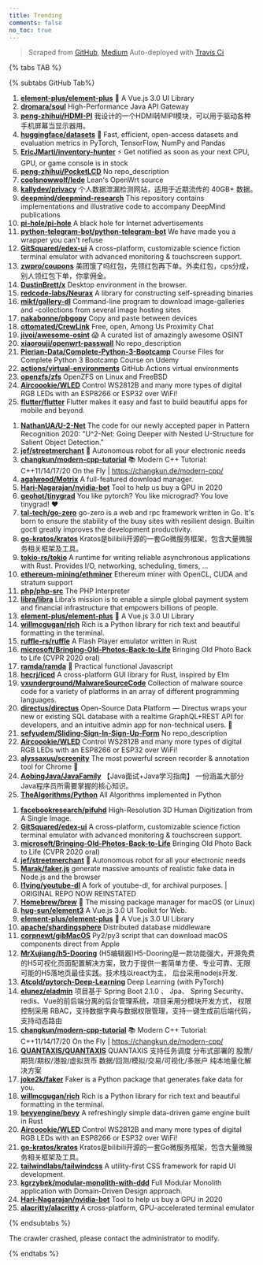 ```yaml
---
title: Trending
comments: false
no_toc: true
---
```


> Scraped from [GitHub](https://github.com/trending), [Medium](https://medium.com/topic/popular)
Auto-deployed with [Travis Ci](https://travis-ci.org/)

{% tabs TAB %}
<!-- tab GitHub -->
{% subtabs GitHub Tab%}
<!-- tab Daily -->
1. [**element-plus/element-plus**](https://github.com/element-plus/element-plus)
🎉 A Vue.js 3.0 UI Library
2. [**dromara/soul**](https://github.com/dromara/soul)
High-Performance Java API Gateway
3. [**peng-zhihui/HDMI-PI**](https://github.com/peng-zhihui/HDMI-PI)
我设计的一个HDMI转MIPI模块，可以用于驱动各种手机屏幕当显示器用。
4. [**huggingface/datasets**](https://github.com/huggingface/datasets)
🤗 Fast, efficient, open-access datasets and evaluation metrics in PyTorch, TensorFlow, NumPy and Pandas
5. [**EricJMarti/inventory-hunter**](https://github.com/EricJMarti/inventory-hunter)
⚡️ Get notified as soon as your next CPU, GPU, or game console is in stock
6. [**peng-zhihui/PocketLCD**](https://github.com/peng-zhihui/PocketLCD)
No repo_description
7. [**coolsnowwolf/lede**](https://github.com/coolsnowwolf/lede)
Lean's OpenWrt source
8. [**kallydev/privacy**](https://github.com/kallydev/privacy)
个人数据泄漏检测网站，适用于近期流传的 40GB+ 数据。
9. [**deepmind/deepmind-research**](https://github.com/deepmind/deepmind-research)
This repository contains implementations and illustrative code to accompany DeepMind publications
10. [**pi-hole/pi-hole**](https://github.com/pi-hole/pi-hole)
A black hole for Internet advertisements
11. [**python-telegram-bot/python-telegram-bot**](https://github.com/python-telegram-bot/python-telegram-bot)
We have made you a wrapper you can't refuse
12. [**GitSquared/edex-ui**](https://github.com/GitSquared/edex-ui)
A cross-platform, customizable science fiction terminal emulator with advanced monitoring & touchscreen support.
13. [**zwpro/coupons**](https://github.com/zwpro/coupons)
美团饿了吗红包，先领红包再下单。外卖红包，cps分成，别人领红包下单，你拿佣金。
14. [**DustinBrett/x**](https://github.com/DustinBrett/x)
Desktop environment in the browser.
15. [**redcode-labs/Neurax**](https://github.com/redcode-labs/Neurax)
A library for constructing self-spreading binaries
16. [**mikf/gallery-dl**](https://github.com/mikf/gallery-dl)
Command-line program to download image-galleries and -collections from several image hosting sites
17. [**nakabonne/pbgopy**](https://github.com/nakabonne/pbgopy)
Copy and paste between devices
18. [**ottomated/CrewLink**](https://github.com/ottomated/CrewLink)
Free, open, Among Us Proximity Chat
19. [**jivoi/awesome-osint**](https://github.com/jivoi/awesome-osint)
😱 A curated list of amazingly awesome OSINT
20. [**xiaorouji/openwrt-passwall**](https://github.com/xiaorouji/openwrt-passwall)
No repo_description
21. [**Pierian-Data/Complete-Python-3-Bootcamp**](https://github.com/Pierian-Data/Complete-Python-3-Bootcamp)
Course Files for Complete Python 3 Bootcamp Course on Udemy
22. [**actions/virtual-environments**](https://github.com/actions/virtual-environments)
GitHub Actions virtual environments
23. [**openzfs/zfs**](https://github.com/openzfs/zfs)
OpenZFS on Linux and FreeBSD
24. [**Aircoookie/WLED**](https://github.com/Aircoookie/WLED)
Control WS2812B and many more types of digital RGB LEDs with an ESP8266 or ESP32 over WiFi!
25. [**flutter/flutter**](https://github.com/flutter/flutter)
Flutter makes it easy and fast to build beautiful apps for mobile and beyond.
<!-- endtab -->
<!-- tab Weekly -->
1. [**NathanUA/U-2-Net**](https://github.com/NathanUA/U-2-Net)
The code for our newly accepted paper in Pattern Recognition 2020: "U^2-Net: Going Deeper with Nested U-Structure for Salient Object Detection."
2. [**jef/streetmerchant**](https://github.com/jef/streetmerchant)
🤖 Autonomous robot for all your electronic needs
3. [**changkun/modern-cpp-tutorial**](https://github.com/changkun/modern-cpp-tutorial)
📚 Modern C++ Tutorial: C++11/14/17/20 On the Fly | https://changkun.de/modern-cpp/
4. [**agalwood/Motrix**](https://github.com/agalwood/Motrix)
A full-featured download manager.
5. [**Hari-Nagarajan/nvidia-bot**](https://github.com/Hari-Nagarajan/nvidia-bot)
Tool to help us buy a GPU in 2020
6. [**geohot/tinygrad**](https://github.com/geohot/tinygrad)
You like pytorch? You like micrograd? You love tinygrad! ❤️
7. [**tal-tech/go-zero**](https://github.com/tal-tech/go-zero)
go-zero is a web and rpc framework written in Go. It's born to ensure the stability of the busy sites with resilient design. Builtin goctl greatly improves the development productivity.
8. [**go-kratos/kratos**](https://github.com/go-kratos/kratos)
Kratos是bilibili开源的一套Go微服务框架，包含大量微服务相关框架及工具。
9. [**tokio-rs/tokio**](https://github.com/tokio-rs/tokio)
A runtime for writing reliable asynchronous applications with Rust. Provides I/O, networking, scheduling, timers, ...
10. [**ethereum-mining/ethminer**](https://github.com/ethereum-mining/ethminer)
Ethereum miner with OpenCL, CUDA and stratum support
11. [**php/php-src**](https://github.com/php/php-src)
The PHP Interpreter
12. [**libra/libra**](https://github.com/libra/libra)
Libra’s mission is to enable a simple global payment system and financial infrastructure that empowers billions of people.
13. [**element-plus/element-plus**](https://github.com/element-plus/element-plus)
🎉 A Vue.js 3.0 UI Library
14. [**willmcgugan/rich**](https://github.com/willmcgugan/rich)
Rich is a Python library for rich text and beautiful formatting in the terminal.
15. [**ruffle-rs/ruffle**](https://github.com/ruffle-rs/ruffle)
A Flash Player emulator written in Rust
16. [**microsoft/Bringing-Old-Photos-Back-to-Life**](https://github.com/microsoft/Bringing-Old-Photos-Back-to-Life)
Bringing Old Photo Back to Life (CVPR 2020 oral)
17. [**ramda/ramda**](https://github.com/ramda/ramda)
🐏 Practical functional Javascript
18. [**hecrj/iced**](https://github.com/hecrj/iced)
A cross-platform GUI library for Rust, inspired by Elm
19. [**vxunderground/MalwareSourceCode**](https://github.com/vxunderground/MalwareSourceCode)
Collection of malware source code for a variety of platforms in an array of different programming languages.
20. [**directus/directus**](https://github.com/directus/directus)
Open-Source Data Platform — Directus wraps your new or existing SQL database with a realtime GraphQL+REST API for developers, and an intuitive admin app for non-technical users. 🐰
21. [**sefyudem/Sliding-Sign-In-Sign-Up-Form**](https://github.com/sefyudem/Sliding-Sign-In-Sign-Up-Form)
No repo_description
22. [**Aircoookie/WLED**](https://github.com/Aircoookie/WLED)
Control WS2812B and many more types of digital RGB LEDs with an ESP8266 or ESP32 over WiFi!
23. [**alyssaxuu/screenity**](https://github.com/alyssaxuu/screenity)
The most powerful screen recorder & annotation tool for Chrome 🎥
24. [**AobingJava/JavaFamily**](https://github.com/AobingJava/JavaFamily)
【Java面试+Java学习指南】 一份涵盖大部分Java程序员所需要掌握的核心知识。
25. [**TheAlgorithms/Python**](https://github.com/TheAlgorithms/Python)
All Algorithms implemented in Python
<!-- endtab -->
<!-- tab Monthly -->
1. [**facebookresearch/pifuhd**](https://github.com/facebookresearch/pifuhd)
High-Resolution 3D Human Digitization from A Single Image.
2. [**GitSquared/edex-ui**](https://github.com/GitSquared/edex-ui)
A cross-platform, customizable science fiction terminal emulator with advanced monitoring & touchscreen support.
3. [**microsoft/Bringing-Old-Photos-Back-to-Life**](https://github.com/microsoft/Bringing-Old-Photos-Back-to-Life)
Bringing Old Photo Back to Life (CVPR 2020 oral)
4. [**jef/streetmerchant**](https://github.com/jef/streetmerchant)
🤖 Autonomous robot for all your electronic needs
5. [**Marak/faker.js**](https://github.com/Marak/faker.js)
generate massive amounts of realistic fake data in Node.js and the browser
6. [**l1ving/youtube-dl**](https://github.com/l1ving/youtube-dl)
A fork of youtube-dl, for archival purposes. | ORIGINAL REPO NOW REINSTATED
7. [**Homebrew/brew**](https://github.com/Homebrew/brew)
🍺 The missing package manager for macOS (or Linux)
8. [**hug-sun/element3**](https://github.com/hug-sun/element3)
A Vue.js 3.0 UI Toolkit for Web.
9. [**element-plus/element-plus**](https://github.com/element-plus/element-plus)
🎉 A Vue.js 3.0 UI Library
10. [**apache/shardingsphere**](https://github.com/apache/shardingsphere)
Distributed database middleware
11. [**corpnewt/gibMacOS**](https://github.com/corpnewt/gibMacOS)
Py2/py3 script that can download macOS components direct from Apple
12. [**MrXujiang/h5-Dooring**](https://github.com/MrXujiang/h5-Dooring)
(H5编辑器)H5-Dooring是一款功能强大，开源免费的H5可视化页面配置解决方案，致力于提供一套简单方便、专业可靠、无限可能的H5落地页最佳实践。技术栈以react为主， 后台采用nodejs开发.
13. [**Atcold/pytorch-Deep-Learning**](https://github.com/Atcold/pytorch-Deep-Learning)
Deep Learning (with PyTorch)
14. [**elunez/eladmin**](https://github.com/elunez/eladmin)
项目基于 Spring Boot 2.1.0 、 Jpa、 Spring Security、redis、Vue的前后端分离的后台管理系统，项目采用分模块开发方式， 权限控制采用 RBAC，支持数据字典与数据权限管理，支持一键生成前后端代码，支持动态路由
15. [**changkun/modern-cpp-tutorial**](https://github.com/changkun/modern-cpp-tutorial)
📚 Modern C++ Tutorial: C++11/14/17/20 On the Fly | https://changkun.de/modern-cpp/
16. [**QUANTAXIS/QUANTAXIS**](https://github.com/QUANTAXIS/QUANTAXIS)
QUANTAXIS 支持任务调度 分布式部署的 股票/期货/期权/港股/虚拟货币 数据/回测/模拟/交易/可视化/多账户 纯本地量化解决方案
17. [**joke2k/faker**](https://github.com/joke2k/faker)
Faker is a Python package that generates fake data for you.
18. [**willmcgugan/rich**](https://github.com/willmcgugan/rich)
Rich is a Python library for rich text and beautiful formatting in the terminal.
19. [**bevyengine/bevy**](https://github.com/bevyengine/bevy)
A refreshingly simple data-driven game engine built in Rust
20. [**Aircoookie/WLED**](https://github.com/Aircoookie/WLED)
Control WS2812B and many more types of digital RGB LEDs with an ESP8266 or ESP32 over WiFi!
21. [**go-kratos/kratos**](https://github.com/go-kratos/kratos)
Kratos是bilibili开源的一套Go微服务框架，包含大量微服务相关框架及工具。
22. [**tailwindlabs/tailwindcss**](https://github.com/tailwindlabs/tailwindcss)
A utility-first CSS framework for rapid UI development.
23. [**kgrzybek/modular-monolith-with-ddd**](https://github.com/kgrzybek/modular-monolith-with-ddd)
Full Modular Monolith application with Domain-Driven Design approach.
24. [**Hari-Nagarajan/nvidia-bot**](https://github.com/Hari-Nagarajan/nvidia-bot)
Tool to help us buy a GPU in 2020
25. [**alacritty/alacritty**](https://github.com/alacritty/alacritty)
A cross-platform, GPU-accelerated terminal emulator
<!-- endtab -->
{% endsubtabs %}
<!-- endtab -->
<!-- tab Medium -->
The crawler crashed, please contact the administrator to modify.
<!-- endtab -->
{% endtabs %}
